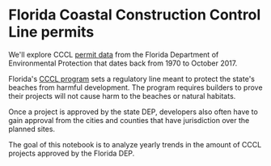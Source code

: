 # Florida Coastal Construction Control Line permits

We'll explore CCCL [permit data](http://geodata.dep.state.fl.us/datasets/coastal-construction-control-line-cccl-permits) from the Florida Department of Environmental Protection that dates back from 1970 to October 2017. 

Florida's [CCCL program](http://floridadep.gov/water/coastal-construction-control-line) sets a regulatory line meant to protect the state's beaches from harmful development. The program requires builders to prove their projects will not cause harm to the beaches or natural habitats. 

Once a project is approved by the state DEP, developers also often have to gain approval from the cities and counties that have jurisdiction over the planned sites.

The goal of this notebook is to analyze yearly trends in the amount of CCCL projects approved by the Florida DEP.